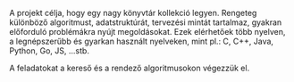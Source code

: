 A projekt célja, hogy egy nagy könyvtár kollekció legyen.
Rengeteg különböző algoritmust, adatstruktúrát, tervezési mintát tartalmaz, 
gyakran előforduló problémákra nyújt megoldásokat.
Ezek elérhetőek több nyelven, a legnépszerűbb és gyarkan használt nyelveken, mint pl.: C, C++, Java, Python, Go, JS, ...stb.

A feladatokat a kereső és a rendező algoritmusokon végezzük el.
